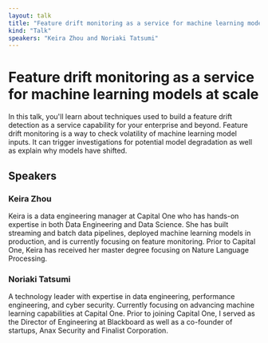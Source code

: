 ```yaml
---
layout: talk
title: "Feature drift monitoring as a service for machine learning models at scale"
kind: "Talk"
speakers: "Keira Zhou and Noriaki Tatsumi"
---
```


# Feature drift monitoring as a service for machine learning models at scale

In this talk, you'll learn about techniques used to build a feature drift detection as a service capability for your enterprise and beyond. Feature drift monitoring is a way to check volatility of machine learning model inputs. It can trigger investigations for potential model degradation as well as explain why models have shifted.

## Speakers

### Keira Zhou

Keira is a data engineering manager at Capital One who has hands-on expertise in both Data Engineering and Data Science. She has built streaming and batch data pipelines, deployed machine learning models in production, and is currently focusing on feature monitoring. Prior to Capital One, Keira has received her master degree focusing on Nature Language Processing.

### Noriaki Tatsumi

A technology leader with expertise in data engineering, performance engineering, and cyber security. Currently focusing on advancing machine learning capabilities at Capital One. Prior to joining Capital One, I served as the Director of Engineering at Blackboard as well as a co-founder of startups, Anax Security and Finalist Corporation.
